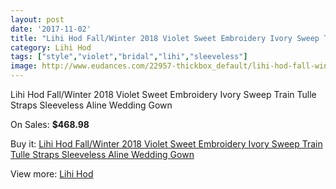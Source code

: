 ```yaml
---
layout: post
date: '2017-11-02'
title: "Lihi Hod Fall/Winter 2018 Violet Sweet Embroidery Ivory Sweep Train Tulle Straps Sleeveless Aline Wedding Gown"
category: Lihi Hod
tags: ["style","violet","bridal","lihi","sleeveless"]
image: http://www.eudances.com/22957-thickbox_default/lihi-hod-fall-winter-2018-violet-sweet-embroidery-ivory-sweep-train-tulle-straps-sleeveless-aline-wedding-gown.jpg
---
```

Lihi Hod Fall/Winter 2018 Violet Sweet Embroidery Ivory Sweep Train Tulle Straps Sleeveless Aline Wedding Gown

On Sales: **$468.98**
<a href="https://www.eudances.com/en/lihi-hod/7337-lihi-hod-fall-winter-2018-violet-sweet-embroidery-ivory-sweep-train-tulle-straps-sleeveless-aline-wedding-gown.html"><amp-img layout="responsive" width="600" height="600" src="//www.eudances.com/22957-thickbox_default/lihi-hod-fall-winter-2018-violet-sweet-embroidery-ivory-sweep-train-tulle-straps-sleeveless-aline-wedding-gown.jpg" alt="Lihi Hod Fall/Winter 2018 Violet Sweet Embroidery Ivory Sweep Train Tulle Straps Sleeveless Aline Wedding Gown 0" /></a>
<a href="https://www.eudances.com/en/lihi-hod/7337-lihi-hod-fall-winter-2018-violet-sweet-embroidery-ivory-sweep-train-tulle-straps-sleeveless-aline-wedding-gown.html"><amp-img layout="responsive" width="600" height="600" src="//www.eudances.com/22963-thickbox_default/lihi-hod-fall-winter-2018-violet-sweet-embroidery-ivory-sweep-train-tulle-straps-sleeveless-aline-wedding-gown.jpg" alt="Lihi Hod Fall/Winter 2018 Violet Sweet Embroidery Ivory Sweep Train Tulle Straps Sleeveless Aline Wedding Gown 1" /></a>
<a href="https://www.eudances.com/en/lihi-hod/7337-lihi-hod-fall-winter-2018-violet-sweet-embroidery-ivory-sweep-train-tulle-straps-sleeveless-aline-wedding-gown.html"><amp-img layout="responsive" width="600" height="600" src="//www.eudances.com/22962-thickbox_default/lihi-hod-fall-winter-2018-violet-sweet-embroidery-ivory-sweep-train-tulle-straps-sleeveless-aline-wedding-gown.jpg" alt="Lihi Hod Fall/Winter 2018 Violet Sweet Embroidery Ivory Sweep Train Tulle Straps Sleeveless Aline Wedding Gown 2" /></a>
<a href="https://www.eudances.com/en/lihi-hod/7337-lihi-hod-fall-winter-2018-violet-sweet-embroidery-ivory-sweep-train-tulle-straps-sleeveless-aline-wedding-gown.html"><amp-img layout="responsive" width="600" height="600" src="//www.eudances.com/22961-thickbox_default/lihi-hod-fall-winter-2018-violet-sweet-embroidery-ivory-sweep-train-tulle-straps-sleeveless-aline-wedding-gown.jpg" alt="Lihi Hod Fall/Winter 2018 Violet Sweet Embroidery Ivory Sweep Train Tulle Straps Sleeveless Aline Wedding Gown 3" /></a>
<a href="https://www.eudances.com/en/lihi-hod/7337-lihi-hod-fall-winter-2018-violet-sweet-embroidery-ivory-sweep-train-tulle-straps-sleeveless-aline-wedding-gown.html"><amp-img layout="responsive" width="600" height="600" src="//www.eudances.com/22960-thickbox_default/lihi-hod-fall-winter-2018-violet-sweet-embroidery-ivory-sweep-train-tulle-straps-sleeveless-aline-wedding-gown.jpg" alt="Lihi Hod Fall/Winter 2018 Violet Sweet Embroidery Ivory Sweep Train Tulle Straps Sleeveless Aline Wedding Gown 4" /></a>
<a href="https://www.eudances.com/en/lihi-hod/7337-lihi-hod-fall-winter-2018-violet-sweet-embroidery-ivory-sweep-train-tulle-straps-sleeveless-aline-wedding-gown.html"><amp-img layout="responsive" width="600" height="600" src="//www.eudances.com/22959-thickbox_default/lihi-hod-fall-winter-2018-violet-sweet-embroidery-ivory-sweep-train-tulle-straps-sleeveless-aline-wedding-gown.jpg" alt="Lihi Hod Fall/Winter 2018 Violet Sweet Embroidery Ivory Sweep Train Tulle Straps Sleeveless Aline Wedding Gown 5" /></a>
<a href="https://www.eudances.com/en/lihi-hod/7337-lihi-hod-fall-winter-2018-violet-sweet-embroidery-ivory-sweep-train-tulle-straps-sleeveless-aline-wedding-gown.html"><amp-img layout="responsive" width="600" height="600" src="//www.eudances.com/22958-thickbox_default/lihi-hod-fall-winter-2018-violet-sweet-embroidery-ivory-sweep-train-tulle-straps-sleeveless-aline-wedding-gown.jpg" alt="Lihi Hod Fall/Winter 2018 Violet Sweet Embroidery Ivory Sweep Train Tulle Straps Sleeveless Aline Wedding Gown 6" /></a>

Buy it: [Lihi Hod Fall/Winter 2018 Violet Sweet Embroidery Ivory Sweep Train Tulle Straps Sleeveless Aline Wedding Gown](https://www.eudances.com/en/lihi-hod/7337-lihi-hod-fall-winter-2018-violet-sweet-embroidery-ivory-sweep-train-tulle-straps-sleeveless-aline-wedding-gown.html "Lihi Hod Fall/Winter 2018 Violet Sweet Embroidery Ivory Sweep Train Tulle Straps Sleeveless Aline Wedding Gown")

View more: [Lihi Hod](https://www.eudances.com/en/112-lihi-hod "Lihi Hod")